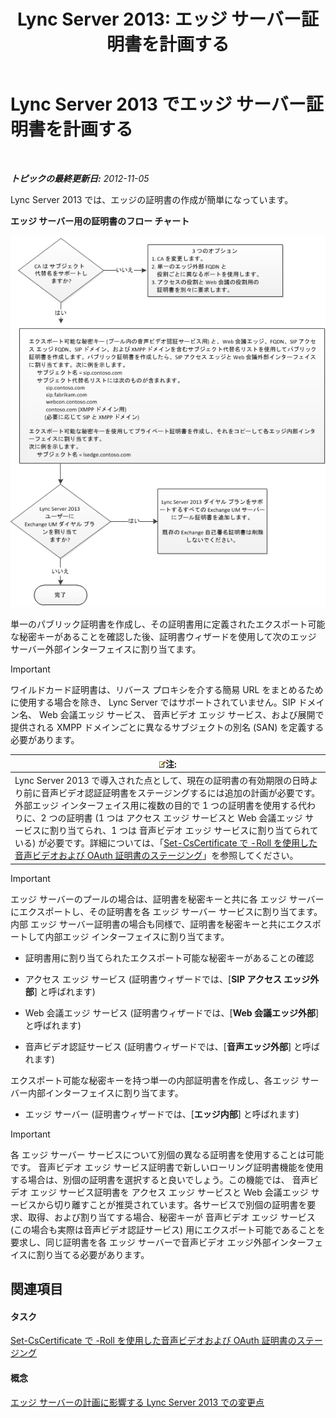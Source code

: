 ﻿---
title: 'Lync Server 2013: エッジ サーバー証明書を計画する'
TOCTitle: エッジ サーバー証明書を計画する
ms:assetid: f1dfe220-2398-4ac8-ba4c-206c8c0cbc50
ms:mtpsurl: https://technet.microsoft.com/ja-jp/library/Gg413010(v=OCS.15)
ms:contentKeyID: 48273968
ms.date: 05/19/2016
mtps_version: v=OCS.15
ms.translationtype: HT
---

# Lync Server 2013 でエッジ サーバー証明書を計画する

 

_**トピックの最終更新日:** 2012-11-05_

Lync Server 2013 では、エッジの証明書の作成が簡単になっています。

**エッジ サーバー用の証明書のフロー チャート**

![証明書のフロー チャート](images/Gg413010.a5fc20db-7ced-4364-b577-6a709a8367cd(OCS.15).jpg "証明書のフロー チャート")

単一のパブリック証明書を作成し、その証明書用に定義されたエクスポート可能な秘密キーがあることを確認した後、証明書ウィザードを使用して次のエッジ サーバー外部インターフェイスに割り当てます。


> [!IMPORTANT]
> ワイルドカード証明書は、リバース プロキシを介する簡易 URL をまとめるために使用する場合を除き、 Lync Server ではサポートされていません。SIP ドメイン名、 Web 会議エッジ サービス、 音声ビデオ エッジ サービス、および展開で提供される XMPP ドメインごとに異なるサブジェクトの別名 (SAN) を定義する必要があります。



<table>
<thead>
<tr class="header">
<th><img src="images/Gg412781.note(OCS.15).gif" title="note" alt="note" />注:</th>
</tr>
</thead>
<tbody>
<tr class="odd">
<td>Lync Server 2013 で導入された点として、現在の証明書の有効期限の日時より前に音声ビデオ認証証明書をステージングするには追加の計画が必要です。外部エッジ インターフェイス用に複数の目的で 1 つの証明書を使用する代わりに、2 つの証明書 (1 つは アクセス エッジ サービスと Web 会議エッジ サービスに割り当てられ、1 つは 音声ビデオ エッジ サービスに割り当てられている) が必要です。詳細については、「<a href="lync-server-2013-staging-av-and-oauth-certificates-using-roll-in-https://docs.microsoft.com/en-us/powershell/module/skype/Set-CsCertificate">Set-CsCertificate で -Roll を使用した音声ビデオおよび OAuth 証明書のステージング</a>」を参照してください。</td>
</tr>
</tbody>
</table>



> [!IMPORTANT]
> エッジ サーバーのプールの場合は、証明書を秘密キーと共に各 エッジ サーバーにエクスポートし、その証明書を各 エッジ サーバー サービスに割り当てます。内部 エッジ サーバー証明書の場合も同様で、証明書を秘密キーと共にエクスポートして内部エッジ インターフェイスに割り当てます。



  - 証明書用に割り当てられたエクスポート可能な秘密キーがあることの確認

  - アクセス エッジ サービス (証明書ウィザードでは、\[**SIP アクセス エッジ外部**\] と呼ばれます)

  - Web 会議エッジ サービス (証明書ウィザードでは、\[**Web 会議エッジ外部**\] と呼ばれます)

  - 音声ビデオ認証サービス (証明書ウィザードでは、\[**音声エッジ外部**\] と呼ばれます)

エクスポート可能な秘密キーを持つ単一の内部証明書を作成し、各エッジ サーバー内部インターフェイスに割り当てます。

  - エッジ サーバー (証明書ウィザードでは、\[**エッジ内部**\] と呼ばれます)


> [!IMPORTANT]
> 各 エッジ サーバー サービスについて別個の異なる証明書を使用することは可能です。 音声ビデオ エッジ サービス証明書で新しいローリング証明書機能を使用する場合は、別個の証明書を選択すると良いでしょう。この機能では、 音声ビデオ エッジ サービス証明書を アクセス エッジ サービスと Web 会議エッジ サービスから切り離すことが推奨されています。各サービスで別個の証明書を要求、取得、および割り当てする場合、秘密キーが 音声ビデオ エッジ サービス (この場合も実際は音声ビデオ認証サービス) 用にエクスポート可能であることを要求し、同じ証明書を各 エッジ サーバーで音声ビデオ エッジ外部インターフェイスに割り当てる必要があります。



## 関連項目

#### タスク

[Set-CsCertificate で -Roll を使用した音声ビデオおよび OAuth 証明書のステージング](lync-server-2013-staging-av-and-oauth-certificates-using-roll-in-https://docs.microsoft.com/en-us/powershell/module/skype/Set-CsCertificate)  

#### 概念

[エッジ サーバーの計画に影響する Lync Server 2013 での変更点](lync-server-2013-changes-in-lync-server-that-affect-edge-server-planning.md)

